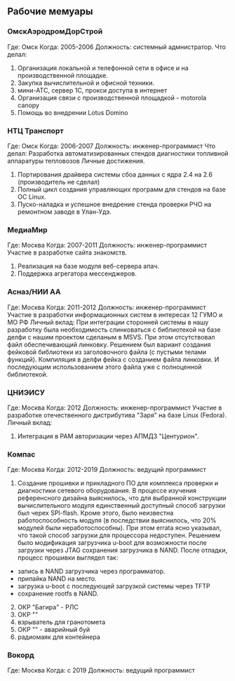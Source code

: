 ## Рабочие мемуары


### ОмскАэродромДорСтрой
Где: Омск
Когда: 2005-2006
Должность: системный адмнистратор.
Что делал: 
1. Организация локальной и телефонной сети в офисе и на производственной площадке.
2. Закупка вычислительной и офисной техники.
3. мини-АТС, сервер 1С, прокси доступа в интернет
4. Организация связи с производственной площадкой - motorola canopy
5. Помощь во внедрении Lotus Domino 

### НТЦ Транспорт
Где:   Омск
Когда: 2006-2007 
Должность: инженер-программист
Что делал:
Разработка автоматизированных стендов диагностики топливной аппаратуры тепловозов
Личные достижения.
1. Портирования драйвера системы сбоа данных с ядра 2.4 на 2.6 (производитель не сделал)
2. Полный цикл создания управляющих программ для стендов на базе ОС Linux. 
3. Пуско-наладка и успешное внедрение стенда проверки РЧО на ремонтном заводе в Улан-Удэ.

### МедиаМир
Где:   Москва
Когда: 2007-2011 
Должность: инженер-программист
Участие в разработке сайта знакомств.
1. Реализация на базе модуля веб-сервера апач.
2. Поддержка агрегатора мессенджеров.

### Асназ/НИИ АА
Где:   Москва
Когда: 2011-2012 
Должность: инженер-программист
Участие в разработки информационных систем в интересах 12 ГУМО и МО РФ
Личный вклад:
При интеграции сторонней системы в нашу разработку была необходимость слинковаться с библиотекой на базе делфи
с нашим проектом сделаным в MSVS. При этом отсутствовал файл обеспечивающий линковку. 
Решением был вариант создания фейковой библиотеки из заголовочного файла (с пустыми телами функций).
Компиляция в делфи фейка с созданием файла линковки. И последующим использованием этого файла уже с полноценной библиотекой.

### ЦНИЭИСУ
Где:   Москва
Когда: 2012 
Должность: инженер-программист
Участие в разработке отечественного дистрибутива "Заря" на базе Linux (Fedora).
Личный вклад: 
1. Интеграция в PAM авторизации через АПМДЗ "Центурион".

### Компас
Где:   Москва
Когда: 2012-2019 
Должность: ведущий программист
1. Создание прошивки и прикладного ПО для комплекса проверки и диагностики сетевого оборудования.
В процессе изучения референсного дизайна выяснилось, что для выбранной конструкции вычислительного модуля единственный доступный способ загрузки был черех SPI-flash.
Кроме этого, было неизвестна работоспособность модуля (в последствии выяснилось, что 20% модулей были неработоспособны).
При этом errata ясно указывал, что такой способ загрузки для процессора недоступен. Решением было модификация загрузчика u-boot  для возможности после загрузки через JTAG сохранения загрузчика в NAND. После отладки, процесс прошивки выглядел так:
- запись в NAND загрузчика через программатор.
- припайка NAND на место. 
- загрузка u-boot с последующей загрузкой системы через TFTP
- сохранение rootfs в NAND.
2. ОКР "Багира" - РЛС
3. ОКР "" 
4. взрыватель для гранотомета
5. ОКР ""  - аварийный буй
6. радиомаяк для контейнера



### Вокорд
Где:   Москва
Когда: с 2019
Должность: ведущий программист

